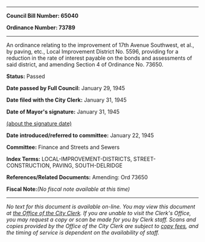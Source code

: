 

********

**Council Bill Number: 65040**
   
**Ordinance Number: 73789**
********

 An ordinance relating to the improvement of 17th Avenue Southwest, et al., by paving, etc., Local Improvement District No. 5596, providing for a reduction in the rate of interest payable on the bonds and assessments of said district, and amending Section 4 of Ordinance No. 73650.

**Status:** Passed
   
**Date passed by Full Council:** January 29, 1945
   
**Date filed with the City Clerk:** January 31, 1945
   
**Date of Mayor's signature:** January 31, 1945
   
[(about the signature date)](/~public/approvaldate.htm)
   
   
   
**Date introduced/referred to committee:** January 22, 1945
   
**Committee:** Finance and Streets and Sewers
   
   
**Index Terms:** LOCAL-IMPROVEMENT-DISTRICTS, STREET-CONSTRUCTION, PAVING, SOUTH-DELRIDGE

**References/Related Documents:** Amending: Ord 73650

**Fiscal Note:**_(No fiscal note available at this time)_
********

_No text for this document is available on-line. You may view this document at [the Office of the City Clerk](http://www.seattle.gov/leg/clerk/contactUs.htm). If you are unable to visit the Clerk's Office, you may request a copy or scan be made for you by Clerk staff. Scans and copies provided by the Office of the City Clerk are subject to [copy fees](http://clerk.seattle.gov/~public/clerkfees.htm), and the timing of service is dependent on the availability of staff._

